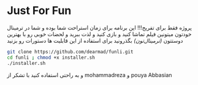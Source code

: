 # Just For Fun

پروژه فقط برای تفریح!!!
این برنامه برای زمان استراحت شما بوده و شما در ترمینال خودتون میتونین فیلم تماشا کنید و بازی کنید و لذت ببرید و لحضات خوبی رو با بهترین دوستتون _(*ترمینال‌تون*)_ بگذرونید
برای استفاده از این قابلیت ها دستورات رو بزنید
```bash
git clone https://github.com/dearmad/funli.git
cd funli ; chmod +x installer.sh
./installer.sh
```
و به راحتی استفاده کنید
با تشکر از mohammadreza و pouya Abbasian
